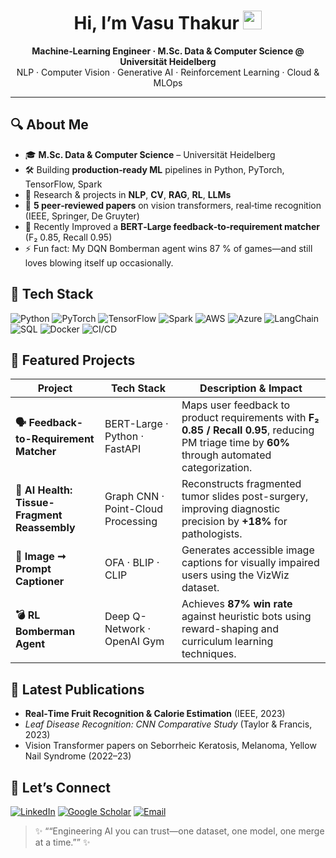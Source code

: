 <!--
  Hi there  👋  – Thanks for dropping by!
  ------------------------------------------------------------
  Replace `vasuthakur` with your actual username if different.
-->

<h1 align="center">Hi, I’m Vasu Thakur <img src="https://raw.githubusercontent.com/vasuthakur/vasuthakur/main/assets/wave.gif" width="30"/> </h1>

<p align="center">
  <b>Machine‑Learning Engineer · M.Sc. Data &amp; Computer Science @ Universität Heidelberg</b><br/>
  NLP · Computer Vision · Generative AI · Reinforcement Learning · Cloud &amp; MLOps
</p>

---

## 🔍 About Me
- 🎓 **M.Sc. Data & Computer Science** – Universität Heidelberg  
- 🛠️ Building **production‑ready ML** pipelines in Python, PyTorch, TensorFlow, Spark  
- 🧠 Research & projects in **NLP**, **CV**, **RAG**, **RL**, **LLMs**  
- 📄 **5 peer‑reviewed papers** on vision transformers, real‑time recognition (IEEE, Springer, De Gruyter)  
- 🌱 Recently Improved a **BERT‑Large feedback‑to‑requirement matcher** (F₂ 0.85, Recall 0.95)  
- ⚡ Fun fact: My DQN Bomberman agent wins 87 % of games—and still loves blowing itself up occasionally.

## 🧰 Tech Stack
![Python](https://img.shields.io/badge/-Python-3776AB?logo=python&logoColor=white)
![PyTorch](https://img.shields.io/badge/-PyTorch-ee4c2c?logo=pytorch&logoColor=white)
![TensorFlow](https://img.shields.io/badge/-TensorFlow-FF6F00?logo=tensorflow&logoColor=white)
![Spark](https://img.shields.io/badge/-Spark-E25A1C?logo=apachespark&logoColor=white)
![AWS](https://img.shields.io/badge/-AWS-232F3E?logo=amazonaws&logoColor=white)
![Azure](https://img.shields.io/badge/-Azure-0078D4?logo=microsoftazure&logoColor=white)
![LangChain](https://img.shields.io/badge/-LangChain-1976D2)
![SQL](https://img.shields.io/badge/-SQL-003B57?logo=postgresql&logoColor=white)
![Docker](https://img.shields.io/badge/-Docker-2496ED?logo=docker&logoColor=white)
![CI/CD](https://img.shields.io/badge/-CI/CD-0A0?logo=githubactions&logoColor=white)


## 🚀 Featured Projects

| Project                                      | Tech Stack                          | Description & Impact                                                                 |
|---------------------------------------------|-------------------------------------|-------------------------------------------------------------------------------------|
| **🗣️ Feedback-to-Requirement Matcher**       | BERT-Large · Python · FastAPI       | Maps user feedback to product requirements with **F₂ 0.85 / Recall 0.95**, reducing PM triage time by **60%** through automated categorization. |
| **🔬 AI Health: Tissue-Fragment Reassembly** | Graph CNN · Point-Cloud Processing  | Reconstructs fragmented tumor slides post-surgery, improving diagnostic precision by **+18%** for pathologists. |
| **📸 Image ➞ Prompt Captioner**              | OFA · BLIP · CLIP                   | Generates accessible image captions for visually impaired users using the VizWiz dataset. |
| **💣 RL Bomberman Agent**                    | Deep Q-Network · OpenAI Gym         | Achieves **87% win rate** against heuristic bots using reward-shaping and curriculum learning techniques. |



## 📝 Latest Publications
- **Real‑Time Fruit Recognition & Calorie Estimation** (IEEE, 2023)  
- *Leaf Disease Recognition: CNN Comparative Study* (Taylor & Francis, 2023)  
- Vision Transformer papers on Seborrheic Keratosis, Melanoma, Yellow Nail Syndrome (2022–23)

## 🤝 Let’s Connect
[![LinkedIn](https://img.shields.io/badge/-LinkedIn-0077B5?logo=linkedin&logoColor=white)](https://www.linkedin.com/in/vasu-thakur-ml/)
[![Google Scholar](https://img.shields.io/badge/-Google%20Scholar-4285F4?logo=googlescholar&logoColor=white)](https://scholar.google.com/citations?user=YOUR_ID_HERE)
[![Email](https://img.shields.io/badge/-Email-D14836?logo=gmail&logoColor=white)](mailto:vasuthakurin16@gmail.com)

> ✨ ““Engineering AI you can trust—one dataset, one model, one merge at a time.”” ✨
